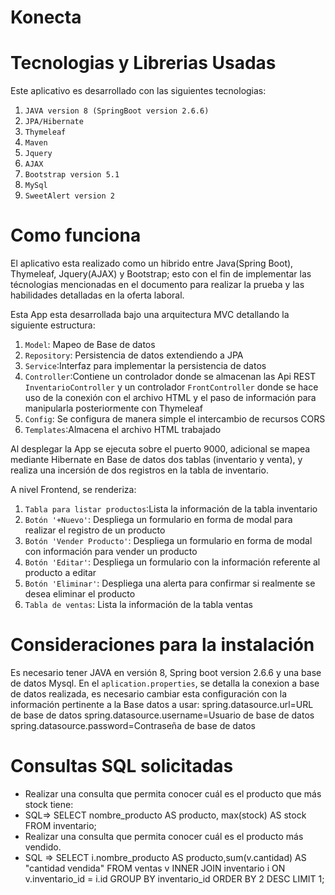 # Konecta

# Tecnologias y Librerias Usadas

Este aplicativo es desarrollado con las siguientes tecnologias:
1. `JAVA version 8 (SpringBoot version 2.6.6)`
2. `JPA/Hibernate`
3. `Thymeleaf`
4. `Maven`
5. `Jquery`
6. `AJAX`
7. `Bootstrap version 5.1`
8. `MySql`
9. `SweetAlert version 2`

# Como funciona

El aplicativo esta realizado como un hibrido entre Java(Spring Boot), Thymeleaf, Jquery(AJAX) y Bootstrap; esto con el fin de implementar las técnologias mencionadas en el documento para realizar la prueba y las habilidades detalladas en la oferta laboral.

Esta App esta desarrollada bajo una arquitectura MVC detallando la siguiente estructura:
1. `Model`: Mapeo de Base de datos
2. `Repository`: Persistencia de datos extendiendo a JPA
3. `Service`:Interfaz para implementar la persistencia de datos
4. `Controller`:Contiene un controlador donde se almacenan las Api REST `InventarioController` y un controlador `FrontController` donde se hace uso de la conexión con el archivo HTML y el paso de información para manipularla posteriormente con Thymeleaf
5. `Config`: Se configura de manera simple el intercambio de recursos CORS
6. `Templates`:Almacena el archivo HTML trabajado

Al desplegar la App se ejecuta sobre el puerto 9000, adicional se mapea mediante Hibernate en Base de datos dos tablas (inventario y venta), y realiza una incersión de dos registros en la tabla de inventario.

A nivel Frontend, se renderiza:
1. `Tabla para listar productos`:Lista la información de la tabla inventario
2. `Botón '+Nuevo'`: Despliega un formulario en forma de modal para realizar el registro de un producto
3. `Botón 'Vender Producto'`: Despliega un formulario en forma de modal con información para vender un producto
4. `Botón 'Editar'`: Despliega un formulario con la información referente al producto a editar
5. `Botón 'Eliminar'`: Despliega una alerta para confirmar si realmente se desea eliminar el producto
6. `Tabla de ventas`: Lista la información de la tabla ventas

# Consideraciones para la instalación

Es necesario tener JAVA en versión 8, Spring boot version 2.6.6 y una base de datos Mysql.
En el `aplication.properties`, se detalla la conexion a base de datos realizada, es necesario cambiar esta configuración con la información pertinente a la Base datos a usar:
spring.datasource.url=URL de base de datos
spring.datasource.username=Usuario de base de datos
spring.datasource.password=Contraseña de base de datos

# Consultas SQL solicitadas

* Realizar una consulta que permita conocer cuál es el producto que más stock tiene:
* SQL=> SELECT nombre_producto AS producto, max(stock) AS stock FROM inventario;
* Realizar una consulta que permita conocer cuál es el producto más vendido.
* SQL => SELECT i.nombre_producto AS producto,sum(v.cantidad) AS "cantidad vendida"  FROM ventas v
  INNER JOIN inventario i ON v.inventario_id = i.id
  GROUP BY  inventario_id ORDER BY 2 DESC LIMIT 1;



